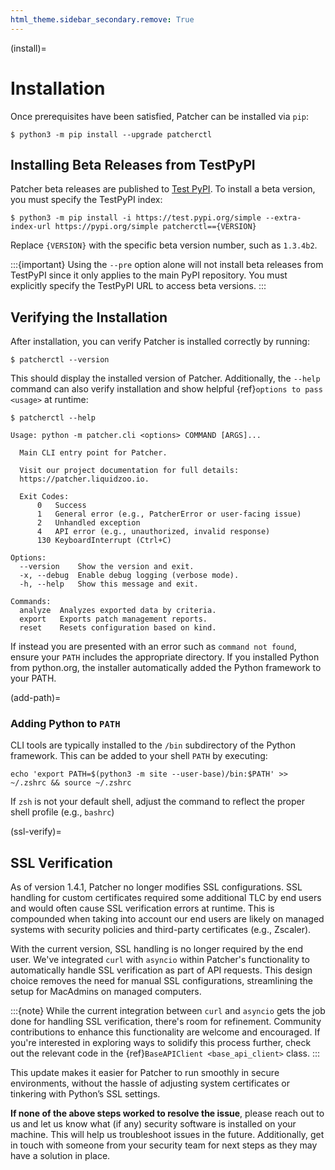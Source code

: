 ```yaml
---
html_theme.sidebar_secondary.remove: True
---
```


(install)=

# Installation

Once prerequisites have been satisfied, Patcher can be installed via `pip`:

```console
$ python3 -m pip install --upgrade patcherctl
```

## Installing Beta Releases from TestPyPI

Patcher beta releases are published to [Test PyPI](https://test.pypi.org/project/patcherctl/). To install a beta version, you must specify the TestPyPI index:

```console
$ python3 -m pip install -i https://test.pypi.org/simple --extra-index-url https://pypi.org/simple patcherctl=={VERSION}
```

Replace `{VERSION}` with the specific beta version number, such as `1.3.4b2`.

:::{important}
Using the `--pre` option alone will not install beta releases from TestPyPI since it only applies to the main PyPI repository. You must explicitly specify the TestPyPI URL to access beta versions.
:::

## Verifying the Installation

After installation, you can verify Patcher is installed correctly by running: 

```console
$ patcherctl --version
```

This should display the installed version of Patcher. Additionally, the `--help` command can also verify installation and show helpful {ref}`options to pass <usage>` at runtime: 

```shell
$ patcherctl --help

Usage: python -m patcher.cli <options> COMMAND [ARGS]...

  Main CLI entry point for Patcher.

  Visit our project documentation for full details:
  https://patcher.liquidzoo.io.

  Exit Codes:
      0   Success
      1   General error (e.g., PatcherError or user-facing issue)
      2   Unhandled exception
      4   API error (e.g., unauthorized, invalid response)
      130 KeyboardInterrupt (Ctrl+C)

Options:
  --version    Show the version and exit.
  -x, --debug  Enable debug logging (verbose mode).
  -h, --help   Show this message and exit.

Commands:
  analyze  Analyzes exported data by criteria.
  export   Exports patch management reports.
  reset    Resets configuration based on kind.
```

If instead you are presented with an error such as ``command not found``, ensure your ``PATH`` includes the appropriate directory. If you installed Python from python.org, the installer automatically added the Python framework to your PATH.

(add-path)=

### Adding Python to ``PATH``

CLI tools are typically installed to the ``/bin`` subdirectory of the Python framework. This can be added to your shell ``PATH`` by executing: 

```{code-block} bash
echo 'export PATH=$(python3 -m site --user-base)/bin:$PATH' >> ~/.zshrc && source ~/.zshrc
```

If ``zsh`` is not your default shell, adjust the command to reflect the proper shell profile (e.g., ``bashrc``)

(ssl-verify)=
## SSL Verification

As of version 1.4.1, Patcher no longer modifies SSL configurations. SSL handling for custom certificates required some additional TLC by end users and would often cause SSL verification errors at runtime. This is compounded when taking into account our end users are likely on managed systems with security policies and third-party certificates (e.g., Zscaler).  

With the current version, SSL handling is no longer required by the end user. We've integrated ``curl`` with ``asyncio`` within Patcher's functionality to automatically handle SSL verification as part of API requests. This design choice removes the need for manual SSL configurations, streamlining the setup for MacAdmins on managed computers. 

:::{note}
While the current integration between `curl` and `asyncio` gets the job done for handling SSL verification, there's room for refinement. Community contributions to enhance this functionality are welcome and encouraged. If you're interested in exploring ways to solidify this process further, check out the relevant code in the {ref}`BaseAPIClient <base_api_client>` class.
:::

This update makes it easier for Patcher to run smoothly in secure environments, without the hassle of adjusting system certificates or tinkering with Python’s SSL settings.

**If none of the above steps worked to resolve the issue**, please reach out to us and let us know what (if any) security software is installed on your machine. This will help us troubleshoot issues in the future. Additionally, get in touch with someone from your security team for next steps as they may have a solution in place. 
